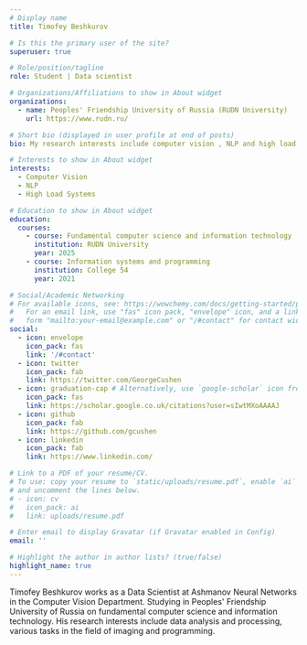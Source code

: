 ```yaml
---
# Display name
title: Timofey Beshkurov

# Is this the primary user of the site?
superuser: true

# Role/position/tagline
role: Student | Data scientist

# Organizations/Affiliations to show in About widget
organizations:
  - name: Peoples' Friendship University of Russia (RUDN University)
    url: https://www.rudn.ru/

# Short bio (displayed in user profile at end of posts)
bio: My research interests include computer vision , NLP and high load systems.

# Interests to show in About widget
interests:
  - Computer Vision 
  - NLP
  - High Load Systems

# Education to show in About widget
education:
  courses:
    - course: Fundamental computer science and information technology
      institution: RUDN University
      year: 2025
    - course: Information systems and programming
      institution: College 54
      year: 2021

# Social/Academic Networking
# For available icons, see: https://wowchemy.com/docs/getting-started/page-builder/#icons
#   For an email link, use "fas" icon pack, "envelope" icon, and a link in the
#   form "mailto:your-email@example.com" or "/#contact" for contact widget.
social:
  - icon: envelope
    icon_pack: fas
    link: '/#contact'
  - icon: twitter
    icon_pack: fab
    link: https://twitter.com/GeorgeCushen
  - icon: graduation-cap # Alternatively, use `google-scholar` icon from `ai` icon pack
    icon_pack: fas
    link: https://scholar.google.co.uk/citations?user=sIwtMXoAAAAJ
  - icon: github
    icon_pack: fab
    link: https://github.com/gcushen
  - icon: linkedin
    icon_pack: fab
    link: https://www.linkedin.com/

# Link to a PDF of your resume/CV.
# To use: copy your resume to `static/uploads/resume.pdf`, enable `ai` icons in `params.toml`,
# and uncomment the lines below.
# - icon: cv
#   icon_pack: ai
#   link: uploads/resume.pdf

# Enter email to display Gravatar (if Gravatar enabled in Config)
email: ''

# Highlight the author in author lists? (true/false)
highlight_name: true
---
```


Timofey Beshkurov works as a Data Scientist at Ashmanov Neural Networks in the Computer Vision Department. Studying in Peoples' Friendship University of Russia on fundamental computer science and information technology. His research interests include data analysis and processing, various tasks in the field of imaging and programming.

<!-- {{< icon name="download" pack="fas" >}} Download my {{< staticref "uploads/demo_resume.pdf" "newtab" >}}resumé{{< /staticref >}}. -->
